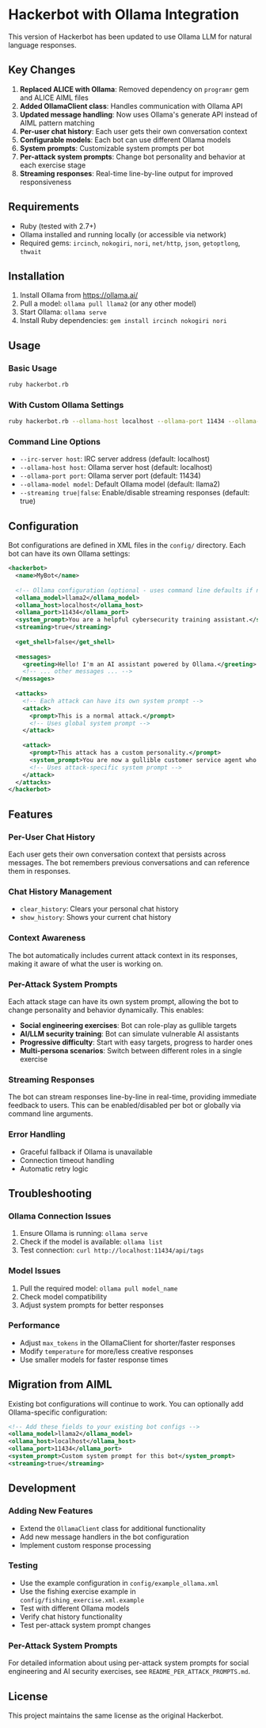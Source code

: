 # Hackerbot with Ollama Integration

This version of Hackerbot has been updated to use Ollama LLM for natural language responses.

## Key Changes

1. **Replaced ALICE with Ollama**: Removed dependency on `programr` gem and ALICE AIML files
2. **Added OllamaClient class**: Handles communication with Ollama API
3. **Updated message handling**: Now uses Ollama's generate API instead of AIML pattern matching
4. **Per-user chat history**: Each user gets their own conversation context
5. **Configurable models**: Each bot can use different Ollama models
6. **System prompts**: Customizable system prompts per bot
7. **Per-attack system prompts**: Change bot personality and behavior at each exercise stage
8. **Streaming responses**: Real-time line-by-line output for improved responsiveness

## Requirements

- Ruby (tested with 2.7+)
- Ollama installed and running locally (or accessible via network)
- Required gems: `ircinch`, `nokogiri`, `nori`, `net/http`, `json`, `getoptlong`, `thwait`

## Installation

1. Install Ollama from https://ollama.ai/
2. Pull a model: `ollama pull llama2` (or any other model)
3. Start Ollama: `ollama serve`
4. Install Ruby dependencies: `gem install ircinch nokogiri nori`

## Usage

### Basic Usage
```bash
ruby hackerbot.rb
```

### With Custom Ollama Settings
```bash
ruby hackerbot.rb --ollama-host localhost --ollama-port 11434 --ollama-model llama2
```

### Command Line Options
- `--irc-server host`: IRC server address (default: localhost)
- `--ollama-host host`: Ollama server host (default: localhost)
- `--ollama-port port`: Ollama server port (default: 11434)
- `--ollama-model model`: Default Ollama model (default: llama2)
- `--streaming true|false`: Enable/disable streaming responses (default: true)

## Configuration

Bot configurations are defined in XML files in the `config/` directory. Each bot can have its own Ollama settings:

```xml
<hackerbot>
  <name>MyBot</name>
  
  <!-- Ollama configuration (optional - uses command line defaults if not specified) -->
  <ollama_model>llama2</ollama_model>
  <ollama_host>localhost</ollama_host>
  <ollama_port>11434</ollama_port>
  <system_prompt>You are a helpful cybersecurity training assistant.</system_prompt>
  <streaming>true</streaming>
  
  <get_shell>false</get_shell>
  
  <messages>
    <greeting>Hello! I'm an AI assistant powered by Ollama.</greeting>
    <!-- ... other messages ... -->
  </messages>
  
  <attacks>
    <!-- Each attack can have its own system prompt -->
    <attack>
      <prompt>This is a normal attack.</prompt>
      <!-- Uses global system prompt -->
    </attack>
    
    <attack>
      <prompt>This attack has a custom personality.</prompt>
      <system_prompt>You are now a gullible customer service agent who is easily manipulated.</system_prompt>
      <!-- Uses attack-specific system prompt -->
    </attack>
  </attacks>
</hackerbot>
```

## Features

### Per-User Chat History
Each user gets their own conversation context that persists across messages. The bot remembers previous conversations and can reference them in responses.

### Chat History Management
- `clear_history`: Clears your personal chat history
- `show_history`: Shows your current chat history

### Context Awareness
The bot automatically includes current attack context in its responses, making it aware of what the user is working on.

### Per-Attack System Prompts
Each attack stage can have its own system prompt, allowing the bot to change personality and behavior dynamically. This enables:
- **Social engineering exercises**: Bot can role-play as gullible targets
- **AI/LLM security training**: Bot can simulate vulnerable AI assistants
- **Progressive difficulty**: Start with easy targets, progress to harder ones
- **Multi-persona scenarios**: Switch between different roles in a single exercise

### Streaming Responses
The bot can stream responses line-by-line in real-time, providing immediate feedback to users. This can be enabled/disabled per bot or globally via command line arguments.

### Error Handling
- Graceful fallback if Ollama is unavailable
- Connection timeout handling
- Automatic retry logic

## Troubleshooting

### Ollama Connection Issues
1. Ensure Ollama is running: `ollama serve`
2. Check if the model is available: `ollama list`
3. Test connection: `curl http://localhost:11434/api/tags`

### Model Issues
1. Pull the required model: `ollama pull model_name`
2. Check model compatibility
3. Adjust system prompts for better responses

### Performance
- Adjust `max_tokens` in the OllamaClient for shorter/faster responses
- Modify `temperature` for more/less creative responses
- Use smaller models for faster response times

## Migration from AIML

Existing bot configurations will continue to work. You can optionally add Ollama-specific configuration:

```xml
<!-- Add these fields to your existing bot configs -->
<ollama_model>llama2</ollama_model>
<ollama_host>localhost</ollama_host>
<ollama_port>11434</ollama_port>
<system_prompt>Custom system prompt for this bot</system_prompt>
<streaming>true</streaming>
```

## Development

### Adding New Features
- Extend the `OllamaClient` class for additional functionality
- Add new message handlers in the bot configuration
- Implement custom response processing

### Testing
- Use the example configuration in `config/example_ollama.xml`
- Use the fishing exercise example in `config/fishing_exercise.xml.example`
- Test with different Ollama models
- Verify chat history functionality
- Test per-attack system prompt changes

### Per-Attack System Prompts
For detailed information about using per-attack system prompts for social engineering and AI security exercises, see `README_PER_ATTACK_PROMPTS.md`.

## License

This project maintains the same license as the original Hackerbot. 